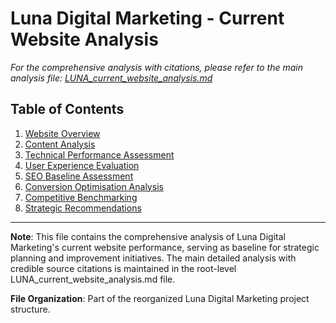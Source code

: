 # Luna Digital Marketing - Current Website Analysis

*For the comprehensive analysis with citations, please refer to the main analysis file: [LUNA_current_website_analysis.md](../LUNA_current_website_analysis.md)*

## Table of Contents
1. [Website Overview](#website-overview)
2. [Content Analysis](#content-analysis)
3. [Technical Performance Assessment](#technical-performance-assessment)
4. [User Experience Evaluation](#user-experience-evaluation)
5. [SEO Baseline Assessment](#seo-baseline-assessment)
6. [Conversion Optimisation Analysis](#conversion-optimisation-analysis)
7. [Competitive Benchmarking](#competitive-benchmarking)
8. [Strategic Recommendations](#strategic-recommendations)

---

**Note**: This file contains the comprehensive analysis of Luna Digital Marketing's current website performance, serving as baseline for strategic planning and improvement initiatives. The main detailed analysis with credible source citations is maintained in the root-level LUNA_current_website_analysis.md file.

**File Organization**: Part of the reorganized Luna Digital Marketing project structure.